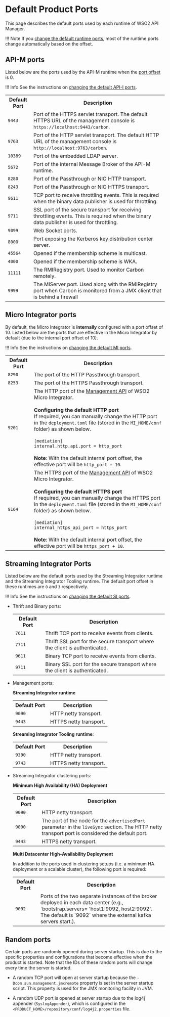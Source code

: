# Default Product Ports

This page describes the default ports used by each runtime of WSO2 API Manager.

!!! Note
    If you [change the default runtime ports]({{base_path}}/install-and-setup/setup/deployment-best-practices/changing-the-default-ports-with-offset), most of the runtime ports change automatically based on the offset.

## API-M ports

Listed below are the ports used by the API-M runtime when the [port offset]({{base_path}}/install-and-setup/setup/deployment-best-practices/changing-the-default-ports-with-offset/#configuring-the-port-offset) is 0.

!!! Info
    See the instructions on [changing the default API-I ports]({{base_path}}/install-and-setup/setup/deployment-best-practices/changing-the-default-ports-with-offset/#changing-the-default-api-m-ports).

<table>
    <tr>
        <th>
            Default Port
        </th>
        <th>
            Description
        </th>
    </tr>
    <tr>
        <td>
            <code>9443</code>
        </td>
        <td>
            Port of the HTTPS servlet transport. The default HTTPS URL of the management console is <code>https://localhost:9443/carbon</code>.
        </td>
    </tr>
    <tr>
        <td>
            <code>9763</code>
        </td>
        <td>
            Port of the HTTP servlet transport. The default HTTP URL of the management console is <code>http://localhost:9763/carbon</code>.
        </td>
    </tr>
    <tr>
        <td>
            <code>10389</code>
        </td>
        <td>
            Port of the embedded LDAP server.
        </td>
    </tr>
    <tr>
        <td>
            <code>5672</code>
        </td>
        <td>
            Port of the internal Message Broker of the API-M runtime.
        </td>
    </tr>
    <tr>
        <td>
            <code>8280</code>
        </td>
        <td>
            Port of the Passthrough or NIO HTTP transport.
        </td>
    </tr>
    <tr>
        <td>
            <code>8243</code>
        </td>
        <td>
            Port of the Passthrough or NIO HTTPS transport.
        </td>
    </tr>
    <tr>
        <td>
            <code>9611</code>
        </td>
        <td>
            TCP port to receive throttling events. This is required when the binary data publisher is used for throttling.
        </td>
    </tr>
    <tr>
        <td>
            <code>9711</code>
        </td>
        <td>
            SSL port of the secure transport for receiving throttling events. This is required when the binary data publisher is used for throttling.
        </td>
    </tr>
    <tr>
        <td>
            <code>9099</code>
        </td>
        <td>
            Web Socket ports.
        </td>
    </tr>
    <tr>
        <td>
            <code>8000</code>
        </td>
        <td>
            Port exposing the Kerberos key distribution center server.
        </td>
    </tr>
    <tr>
        <td>
            <code>45564</code>
        </td>
        <td>
            Opened if the membership scheme is multicast.
        </td>
    </tr>
    <tr>
        <td>
            <code>4000</code>
        </td>
        <td>
            Opened if the membership scheme is WKA.
        </td>
    </tr>
    <tr>
        <td>
            <code>11111</code>
        </td>
        <td>
            The RMIRegistry port. Used to monitor Carbon remotely.
        </td>
    </tr>
    <tr>
        <td>
            <code>9999</code>
        </td>
        <td>
            The MIServer port. Used along with the RMIRegistry port when Carbon is monitored from a JMX client that is behind a firewall
        </td>
    </tr>
</table>

## Micro Integrator ports

By default, the Micro Integrator is **internally** configured with a port offset of 10. Listed below are the ports that are effective in the Micro Integrator by default (due to the internal port offset of 10).

!!! Info
    See the instructions on [changing the default MI ports]({{base_path}}/install-and-setup/setup/deployment-best-practices/changing-the-default-ports-with-offset/#changing-the-default-mi-ports).

<table>
    <tr>
        <th>
            Default Port
        </th>
        <th>
            Description
        </th>
    </tr>
    <tr>
        <td>
            <code>8290</code>
        </td>
        <td>
            The port of the HTTP Passthrough transport.
        </td>
    </tr>
    <tr>
        <td>
            <code>8253</code>
        </td>
        <td>
            The port of the HTTPS Passthrough transport.
        </td>
    </tr>
    <tr>
        <td>
            <code>9201</code>
        </td>
        <td>
            The HTTP port of the <a href="{{base_path}}/observe/mi-observe/working-with-management-api">Management API</a> of WSO2 Micro Integrator.</br></br>
            <b>Configuring the default HTTP port</b></br>
            If required, you can manually change the HTTP port in the <code>deployment.toml</code> file (stored in the <code>MI_HOME/conf</code> folder) as shown below.</br></br>
            <div>
                <code>[mediation]</code></br>
                <code>internal.http.api.port = http_port </code></br>
            </div></br>
            <b>Note</b>: With the default internal port offset, the effective port will be <code>http_port + 10</code>.
        </td>
    </tr>
    <tr>
        <td>
            <code>9164</code>
        </td>
        <td>
            The HTTPS port of the <a href="{{base_path}}/observe/mi-observe/working-with-management-api">Management API</a> of WSO2 Micro Integrator.</br></br>
            <b>Configuring the default HTTPS port</b></br>
            If required, you can manually change the HTTPS port in the <code>deployment.toml</code> file (stored in the <code>MI_HOME/conf</code> folder) as shown below.</br></br>
            <div>
                <code>[mediation]</code></br>
                <code>internal_https_api_port = https_port </code>
            </div></br>
            <b>Note</b>: With the default internal port offset, the effective port will be <code>https_port + 10</code>.
        </td>
    </tr>
</table>

## Streaming Integrator Ports

Listed below are the default ports used by the Streaming Integrator runtime and the Streaming Integrator Tooling runtime. The defualt port offset in these runtimes are `0` and `3` respectively.

!!! Info
    See the instructions on [changing the default SI ports]({{base_path}}/install-and-setup/setup/deployment-best-practices/changing-the-default-ports-with-offset/#changing-the-default-si-ports).

-  Thrift and Binary ports:

      <table>
         <tr>
            <th>
                  Default Port
            </th>
            <th>
                  Description
            </th>
         </tr>
         <tr>
            <td>
                  <code>7611</code>
            </td>
            <td>
                  Thrift TCP port to receive events from clients.
            </td>
         </tr>
         <tr>
            <td>
                  <code>7711</code>
            </td>
            <td>
                  Thrift SSL port for the secure transport where the client is authenticated.
            </td>
         </tr>
         <tr>
            <td>
                  <code>9611</code>
            </td>
            <td>
                  Binary TCP port to receive events from clients.
            </td>
         </tr>
         <tr>
            <td>
                  <code>9711 </code>
            </td>
            <td>
                  Binary SSL port for the secure transport where the client is authenticated.
            </td>
         </tr>
      </table>


-  Management ports:

    **Streaming Integrator runtime**

      <table>
         <tr>
            <th>
                  Default Port
            </th>
            <th>
                  Description
            </th>
         </tr>
         <tr>
            <td>
                  <code>9090</code>
            </td>
            <td>
                  HTTP netty transport.
            </td>
         </tr>
         <tr>
            <td>
                  <code>9443</code>
            </td>
            <td>
                  HTTPS netty transport.
            </td>
         </tr>
      </table>

    **Streaming Integrator Tooling runtime**:

      <table>
         <tr>
            <th>
                  Default Port
            </th>
            <th>
                  Description
            </th>
         </tr>
         <tr>
            <td>
                  <code>9390</code>
            </td>
            <td>
                  HTTP netty transport.
            </td>
         </tr>
         <tr>
            <td>
                  <code>9743</code>
            </td>
            <td>
                  HTTPS netty transport.
            </td>
         </tr>
      </table>

-  Streaming Integrator clustering ports:

      **Minimum High Availability (HA) Deployment**

      <table>
         <tr>
            <th>
                  Default Port
            </th>
            <th>
                  Description
            </th>
         </tr>
         <tr>
            <td>
                  <code>9090</code>
            </td>
            <td>
                  HTTP netty transport.
            </td>
         </tr>
         <tr>
            <td>
                  <code>9090</code>
            </td>
            <td>
                  The port of the node for the <code>advertisedPort</code> parameter in the <code>liveSync</code> section. The HTTP netty transport port is considered the default port.
            </td>
         </tr>
         <tr>
            <td>
                  <code>9443</code>
            </td>
            <td>
                  HTTPS netty transport.
            </td>
         </tr>
      </table>

      **Multi Datacenter High-Availability Deployment**

      In addition to the ports used in clustering setups (i.e. a minimum HA deployment or a scalable cluster), the following port is required:

      <table>
         <tr>
            <th>
                  Default Port
            </th>
            <th>
                  Description
            </th>
         </tr>
         <tr>
            <td>
                  <code>9092</code>
            </td>
            <td>
                  Ports of the two separate instances of the broker deployed in each data center (e.g., `bootstrap.servers= 'host1:9092, host2:9092'. The default is `9092` where the external kafka servers start.).
            </td>
         </tr>
      </table>

## Random ports

Certain ports are randomly opened during server startup. This is due to the specific properties and configurations that become effective when the product is started. Note that the IDs of these random ports will change every time the server is started.

-   A random TCP port will open at server startup because the `-Dcom.sun.management.jmxremote` property is set in the server startup script. This property is used for the JMX monitoring facility in JVM.

-   A random UDP port is opened at server startup due to the log4j appender (`SyslogAppender`), which is configured in the `<PRODUCT_HOME>/repository/conf/log4j2.properties` file.